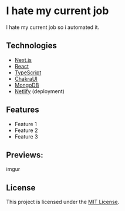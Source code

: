# I hate my current job

I hate my current job so i automated it.

## Technologies

- [Next.js](https://nextjs.org/)
- [React](https://reactjs.org/)
- [TypeScript](https://www.typescriptlang.org/)
- [ChakraUI](https://v2.chakra-ui.com/)
- [MongoDB](https://www.mongodb.com/)
- [Netlify](https://netlify.com/) (deployment)

## Features

- Feature 1
- Feature 2
- Feature 3

## Previews:
imgur
## License

This project is licensed under the [MIT License](LICENSE).

